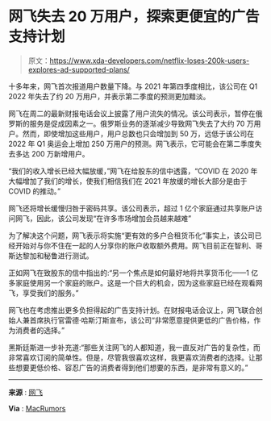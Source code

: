 # 网飞失去 20 万用户，探索更便宜的广告支持计划

> 原文：<https://www.xda-developers.com/netflix-loses-200k-users-explores-ad-supported-plans/>

十多年来，网飞首次报道用户数量下降。与 2021 年第四季度相比，该公司在 Q1 2022 年失去了约 20 万用户，并表示第二季度的预测更加黯淡。

网飞在周二的最新财报电话会议上披露了用户流失的情况。该公司表示，暂停在俄罗斯的服务是促成因素之一。俄罗斯业务的逐渐减少导致网飞失去了大约 70 万用户。然而，即使增加这些用户，用户总数也只会增加到 50 万，远低于该公司在 2022 年 Q1 奥运会上增加 250 万用户的预测。网飞表示，它可能会在第二季度失去多达 200 万新增用户。

“我们的收入增长已经大幅放缓，”网飞在给股东的信中透露，“COVID 在 2020 年大幅增加了我们的增长，使我们相信我们在 2021 年放缓的增长大部分是由于 COVID 的推动。”

网飞还将增长缓慢归咎于密码共享。该公司表示，超过 1 亿个家庭通过共享账户访问网飞，因此，该公司发现“在许多市场增加会员越来越难”

为了解决这个问题，网飞表示将实施“更有效的多户合租货币化”事实上，该公司已经开始对与你不住在一起的人分享你的账户收取额外费用。网飞目前正在智利、哥斯达黎加和秘鲁进行测试。

正如网飞在致股东的信中指出的:“另一个焦点是如何最好地将共享货币化——1 亿多家庭使用另一个家庭的账户。这是一个巨大的机会，因为这些家庭已经在观看网飞，享受我们的服务。”

网飞也在考虑推出更多负担得起的广告支持计划。在财报电话会议上，网飞联合创始人兼首席执行官雷德·哈斯汀斯宣布，该公司“非常愿意提供更低的广告价格，作为消费者的选择。”

黑斯廷斯进一步补充道:“那些关注网飞的人都知道，我一直反对广告的复杂性，而非常喜欢订阅的简单性。但是，尽管我很喜欢这样，我更喜欢消费者的选择。让那些想要更低价格、容忍广告的消费者得到他们想要的东西，是非常有意义的。”

* * *

**来源** : [网飞](https://s22.q4cdn.com/959853165/files/doc_financials/2022/q1/FINAL-Q1-22-Shareholder-Letter.pdf)

**Via** : [MacRumors](https://www.macrumors.com/2022/04/19/netflix-loses-subscribers-q1-2022/)